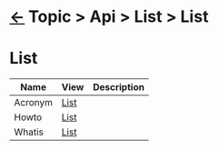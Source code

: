 # [&larr;][Back_Readme] Topic > Api > List > List



# List
|Name|View|Description|
|--|--|--|
|Acronym|[List][Acronym_List]|
|Howto|[List][Howto_List]|
|Whatis|[List][Whatis_List]|
<br>




[//]: #(Reference)
[Back_Readme]:           ../readme.md         "Home"



[Acronym_List]:       /../topic/ep/api/list/acronym_list.md
[Howto_List]:         /../topic/ep/api/list/howto_list.md
[Whatis_List]:        /../topic/ep/api/list/whatis_list.md
[Todo]:   Todo



